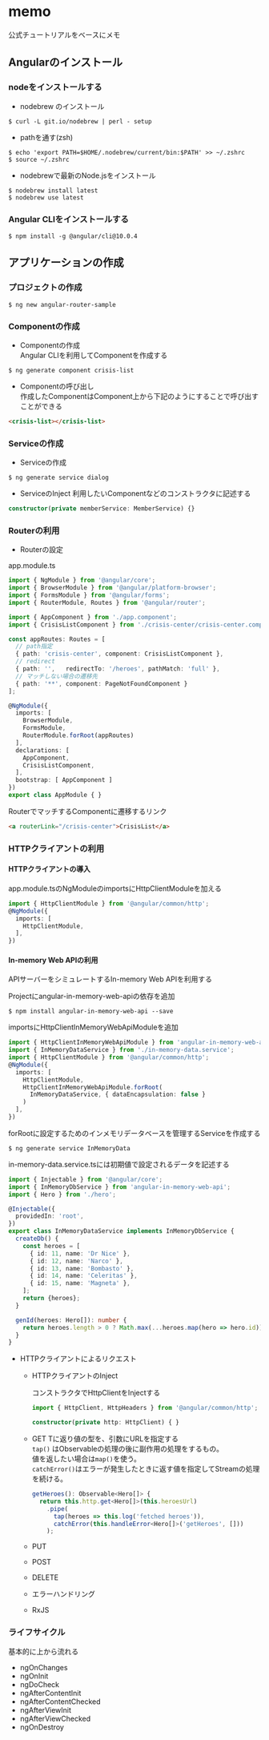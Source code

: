 # memo
公式チュートリアルをベースにメモ

## Angularのインストール
### nodeをインストールする
* nodebrew のインストール
```shell
$ curl -L git.io/nodebrew | perl - setup
```

* pathを通す(zsh)
```shell
$ echo 'export PATH=$HOME/.nodebrew/current/bin:$PATH' >> ~/.zshrc
$ source ~/.zshrc
```

* nodebrewで最新のNode.jsをインストール
```shell
$ nodebrew install latest
$ nodebrew use latest
```
 
### Angular CLIをインストールする
```shell
$ npm install -g @angular/cli@10.0.4
```

## アプリケーションの作成
### プロジェクトの作成
```shell
$ ng new angular-router-sample
```
### Componentの作成
* Componentの作成  
Angular CLIを利用してComponentを作成する
```shell
$ ng generate component crisis-list
```
* Componentの呼び出し  
作成したComponentはComponent上から下記のようにすることで呼び出すことができる
```html
<crisis-list></crisis-list>
```
### Serviceの作成
* Serviceの作成
```shell
$ ng generate service dialog
```

* ServiceのInject
利用したいComponentなどのコンストラクタに記述する
```typescript
constructor(private memberService: MemberService) {}
```
### Routerの利用
* Routerの設定

app.module.ts
```typescript
import { NgModule } from '@angular/core';
import { BrowserModule } from '@angular/platform-browser';
import { FormsModule } from '@angular/forms';
import { RouterModule, Routes } from '@angular/router';

import { AppComponent } from './app.component';
import { CrisisListComponent } from './crisis-center/crisis-center.component';

const appRoutes: Routes = [
  // path指定
  { path: 'crisis-center', component: CrisisListComponent },
  // redirect
  { path: '',   redirectTo: '/heroes', pathMatch: 'full' },
  // マッチしない場合の遷移先
  { path: '**', component: PageNotFoundComponent }
];

@NgModule({
  imports: [
    BrowserModule,
    FormsModule,
    RouterModule.forRoot(appRoutes)
  ],
  declarations: [
    AppComponent,
    CrisisListComponent,
  ],
  bootstrap: [ AppComponent ]
})
export class AppModule { }
```

RouterでマッチするComponentに遷移するリンク
```html
<a routerLink="/crisis-center">CrisisList</a>
```
### HTTPクライアントの利用
#### HTTPクライアントの導入 

app.module.tsのNgModuleのimportsにHttpClientModuleを加える
```typescript
import { HttpClientModule } from '@angular/common/http';
@NgModule({
  imports: [
    HttpClientModule,
  ],
})
```

#### In-memory Web APIの利用
APIサーバーをシミュレートするIn-memory Web APIを利用する
  
Projectにangular-in-memory-web-apiの依存を追加
```shell
$ npm install angular-in-memory-web-api --save
```

importsにHttpClientInMemoryWebApiModuleを追加  
```typescript
import { HttpClientInMemoryWebApiModule } from 'angular-in-memory-web-api';
import { InMemoryDataService } from './in-memory-data.service';
import { HttpClientModule } from '@angular/common/http';
@NgModule({
  imports: [
    HttpClientModule,
    HttpClientInMemoryWebApiModule.forRoot(
      InMemoryDataService, { dataEncapsulation: false }
    )
  ],
})
```

forRootに設定するためのインメモリデータベースを管理するServiceを作成する
```shell
$ ng generate service InMemoryData
```

in-memory-data.service.tsには初期値で設定されるデータを記述する
```typescript
import { Injectable } from '@angular/core';
import { InMemoryDbService } from 'angular-in-memory-web-api';
import { Hero } from './hero';

@Injectable({
  providedIn: 'root',
})
export class InMemoryDataService implements InMemoryDbService {
  createDb() {
    const heroes = [
      { id: 11, name: 'Dr Nice' },
      { id: 12, name: 'Narco' },
      { id: 13, name: 'Bombasto' },
      { id: 14, name: 'Celeritas' },
      { id: 15, name: 'Magneta' },
    ];
    return {heroes};
  }

  genId(heroes: Hero[]): number {
    return heroes.length > 0 ? Math.max(...heroes.map(hero => hero.id)) + 1 : 11;
  }
}
```
- HTTPクライアントによるリクエスト
  - HTTPクライアントのInject
    
    コンストラクタでHttpClientをInjectする
    ```typescript
    import { HttpClient, HttpHeaders } from '@angular/common/http';
    ```
    ```typescript
    constructor(private http: HttpClient) { }
    ```
  - GET
    Tに返り値の型を、引数にURLを指定する  
    `tap()` はObservableの処理の後に副作用の処理をするもの。  
    値を返したい場合は`map()`を使う。  
    `catchError()`はエラーが発生したときに返す値を指定してStreamの処理を続ける。
    ```typescript
    getHeroes(): Observable<Hero[]> {
      return this.http.get<Hero[]>(this.heroesUrl)
        .pipe(
          tap(heroes => this.log('fetched heroes')),
          catchError(this.handleError<Hero[]>('getHeroes', []))
        );
    ```
  - PUT
  - POST
  - DELETE

  - エラーハンドリング
  - RxJS
### ライフサイクル
基本的に上から流れる
- ngOnChanges
- ngOnInit
- ngDoCheck
- ngAfterContentInit
- ngAfterContentChecked
- ngAfterViewInit
- ngAfterViewChecked
- ngOnDestroy

